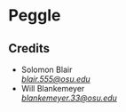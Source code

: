 # Peggle

## Credits

- Solomon Blair <address>blair.555@osu.edu</address>
- Will Blankemeyer <address>blankemeyer.33@osu.edu</address>
